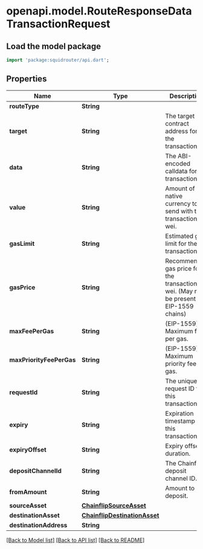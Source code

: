 # openapi.model.RouteResponseDataTransactionRequest

## Load the model package
```dart
import 'package:squidrouter/api.dart';
```

## Properties
Name | Type | Description | Notes
------------ | ------------- | ------------- | -------------
**routeType** | **String** |  | [optional] 
**target** | **String** | The target contract address for the transaction. | [optional] 
**data** | **String** | The ABI-encoded calldata for the transaction. | [optional] 
**value** | **String** | Amount of native currency to send with the transaction, in wei. | [optional] 
**gasLimit** | **String** | Estimated gas limit for the transaction. | [optional] 
**gasPrice** | **String** | Recommended gas price for the transaction, in wei. (May not be present for EIP-1559 chains) | [optional] 
**maxFeePerGas** | **String** | (EIP-1559) Maximum fee per gas. | [optional] 
**maxPriorityFeePerGas** | **String** | (EIP-1559) Maximum priority fee per gas. | [optional] 
**requestId** | **String** | The unique request ID for this transaction. | [optional] 
**expiry** | **String** | Expiration timestamp for this transaction. | [optional] 
**expiryOffset** | **String** | Expiry offset duration. | [optional] 
**depositChannelId** | **String** | The Chainflip deposit channel ID. | [optional] 
**fromAmount** | **String** | Amount to deposit. | [optional] 
**sourceAsset** | [**ChainflipSourceAsset**](ChainflipSourceAsset.md) |  | [optional] 
**destinationAsset** | [**ChainflipDestinationAsset**](ChainflipDestinationAsset.md) |  | [optional] 
**destinationAddress** | **String** |  | [optional] 

[[Back to Model list]](../README.md#documentation-for-models) [[Back to API list]](../README.md#documentation-for-api-endpoints) [[Back to README]](../README.md)


